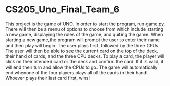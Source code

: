 # CS205_Uno_Final_Team_6
This project is the game of UNO. In order to start the program, run game.py.
There will then be a menu of options to choose from which include starting a new game,
displaying the rules of the game, and quiting the game. When starting a new game,the program
will prompt the user to enter their name and then play will begin. The user plays
first, followed by the three CPUs. The user will then be able to see the current card
on the top of the deck, their hand of cards, and the three CPU decks. To play a card, the player 
will click on their intended card or the deck and confirm the card. If it is valid, it will end 
their turn and allow the CPUs to go. The game will automatically end whenone of the four players 
plays all of the cards in their hand. Whoever plays their last card first, wins!
